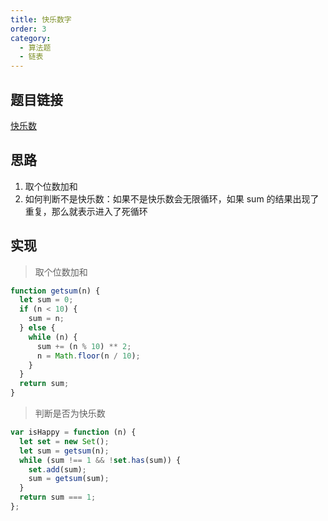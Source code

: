 ```yaml
---
title: 快乐数字
order: 3
category:
  - 算法题
  - 链表
---
```


## 题目链接

[快乐数](https://leetcode.cn/problems/happy-number/)

## 思路

1. 取个位数加和
2. 如何判断不是快乐数：如果不是快乐数会无限循环，如果 sum 的结果出现了重复，那么就表示进入了死循环

## 实现

> 取个位数加和

```js
function getsum(n) {
  let sum = 0;
  if (n < 10) {
    sum = n;
  } else {
    while (n) {
      sum += (n % 10) ** 2;
      n = Math.floor(n / 10);
    }
  }
  return sum;
}
```

> 判断是否为快乐数

```js
var isHappy = function (n) {
  let set = new Set();
  let sum = getsum(n);
  while (sum !== 1 && !set.has(sum)) {
    set.add(sum);
    sum = getsum(sum);
  }
  return sum === 1;
};
```

